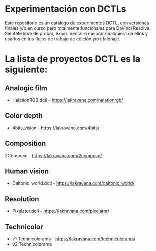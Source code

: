 # Experimentación con DCTLs
Este repositorio es un catálogo de experimentos DCTL, con versiones finales y/o en curso pero totalmente funcionales para DaVinci Resolve. Siéntete libre de probar, experimentar o mejorar cualquiera de ellos y usarlos en tus flujos de trabajo de edición y/o etalonaje.

# La lista de proyectos DCTL es la siguiente:
## Analogic film
  * HalationRGB.dctl - https://lakravana.com/halationrgb/
  
## Color depth
  * 4bits_vision - https://lakravana.com/4bits/
   
## Composition
  2Compose - https://lakravana.com/2compose/
   
## Human vision
  * Daltonic_world.dctl - https://lakravana.com/daltonic_world/
  
## Resolution
  * Pixelator.dctl - https://lakravana.com/pixelator/

## Technicolor
  *  v1  Technicolorama - https://lakravana.com/technicolorama/
  *  v2  Technicolorama
